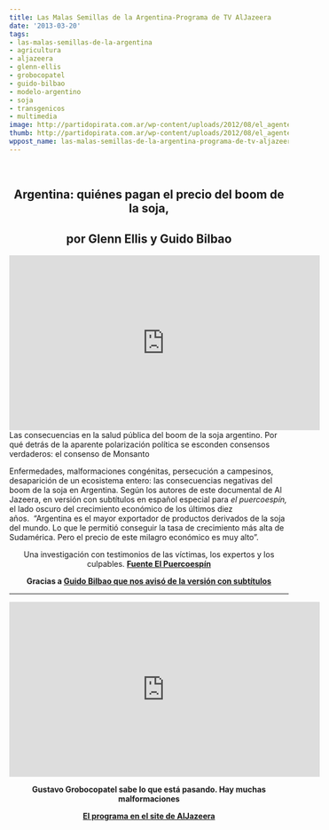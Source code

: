 ```yaml
---
title: Las Malas Semillas de la Argentina-Programa de TV AlJazeera
date: '2013-03-20'
tags:
- las-malas-semillas-de-la-argentina
- agricultura
- aljazeera
- glenn-ellis
- grobocopatel
- guido-bilbao
- modelo-argentino
- soja
- transgenicos
- multimedia
image: http://partidopirata.com.ar/wp-content/uploads/2012/08/el_agente_naranja_de_la_soja.jpg
thumb: http://partidopirata.com.ar/wp-content/uploads/2012/08/el_agente_naranja_de_la_soja-150x150.jpg
wppost_name: las-malas-semillas-de-la-argentina-programa-de-tv-aljazeera
---
```


&nbsp;
<h2 style="text-align: center;">Argentina: quiénes pagan el precio del boom de la soja,</h2>
<h2 style="text-align: center;">por Glenn Ellis y Guido Bilbao</h2>
<center></center><center>
<iframe src="http://www.youtube.com/embed/MyQdHMQQqMI" height="315" width="560" allowfullscreen="" frameborder="0"></iframe></center>Las consecuencias en la salud pública del boom de la soja argentino. Por qué detrás de la aparente polarización política se esconden consensos verdaderos: el consenso de Monsanto

Enfermedades, malformaciones congénitas, persecución a campesinos, desaparición de un ecosistema entero: las consecuencias negativas del boom de la soja en Argentina. Según los autores de este documental de Al Jazeera, en versión con subtítulos en español especial para <em>el puercoespín, </em>el lado oscuro del crecimiento económico de los últimos diez años.  “Argentina es el mayor exportador de productos derivados de la soja del mundo. Lo que le permitió conseguir la tasa de crecimiento más alta de Sudamérica. Pero el precio de este milagro económico es muy alto”.
<p style="text-align: center;">Una investigación con testimonios de las víctimas, los expertos y los culpables.
<strong><a href="http://www.elpuercoespin.com.ar/2013/03/20/argentina-quienes-pagan-el-precio-del-boom-de-la-soja-glenn-ellis-y-guido-bilbao/" target="_blank">Fuente El Puercoespín</a></strong></p>
<p style="text-align: center;"><strong>Gracias a <a href="https://twitter.com/guidobilbao" target="_blank">Guido Bilbao que nos avisó de la versión con subtítulos</a></strong></p>


<hr />

<center>
<iframe src="http://www.youtube.com/embed/kSxWkjafu1E" height="315" width="560" allowfullscreen="" frameborder="0"></iframe></center>
<p style="text-align: center;"><strong>Gustavo Grobocopatel sabe lo que está pasando. Hay muchas malformaciones</strong></p>
<p style="text-align: center;"><b><a href="http://www.aljazeera.com/programmes/peopleandpower/2013/03/201331313434142322.html" target="_blank">El programa en el site de AlJazeera</a></b></p>
